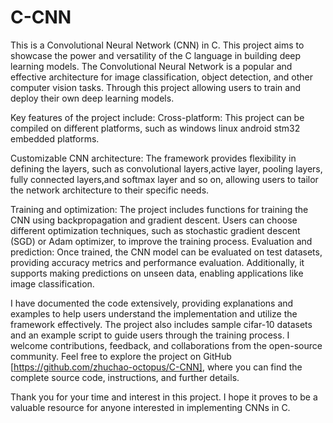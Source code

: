 # C-CNN
This is a Convolutional Neural Network (CNN) in C. This project aims to showcase the power and versatility of the C language in building deep learning models.
The Convolutional Neural Network is a popular and effective architecture for image classification, object detection, and other computer vision tasks. 
Through this project allowing users to train and deploy their own deep learning models.

Key features of the project include:
Cross-platform: This project can be compiled on different platforms, such as windows linux android stm32 embedded platforms.

Customizable CNN architecture: The framework provides flexibility in defining the layers, such as convolutional layers,active layer, pooling layers, fully connected layers,and softmax layer and so on,
                               allowing users to tailor the network architecture to their specific needs.

Training and optimization: The project includes functions for training the CNN using backpropagation and gradient descent. Users can choose different optimization techniques, such as stochastic gradient descent (SGD) or Adam optimizer, to improve the training process.
Evaluation and prediction: Once trained, the CNN model can be evaluated on test datasets, providing accuracy metrics and performance evaluation. Additionally, it supports making predictions on unseen data, enabling applications like image classification.

I have documented the code extensively, providing explanations and examples to help users understand the implementation and utilize the framework effectively. The project also includes sample cifar-10 datasets and an example script to guide users through the training process.
I welcome contributions, feedback, and collaborations from the open-source community. Feel free to explore the project on GitHub [https://github.com/zhuchao-octopus/C-CNN], where you can find the complete source code, instructions, and further details.

Thank you for your time and interest in this project. I hope it proves to be a valuable resource for anyone interested in implementing CNNs in C.
